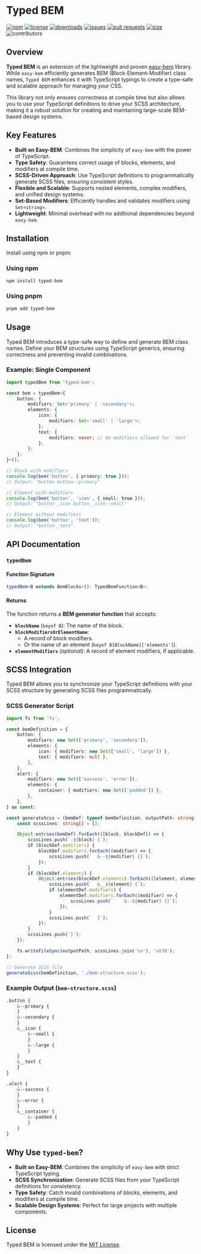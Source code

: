 # Typed BEM

[![npm](https://img.shields.io/npm/v/typed-bem)](https://www.npmjs.com/package/typed-bem)
[![license](https://img.shields.io/npm/l/typed-bem)](https://github.com/deleonio/typed-bem-class-generator/blob/main/LICENSE)
[![downloads](https://img.shields.io/npm/dt/typed-bem)](https://www.npmjs.com/package/typed-bem)
[![issues](https://img.shields.io/github/issues/deleonio/typed-bem-class-generator)](https://github.com/deleonio/typed-bem-class-generator/issues)
[![pull requests](https://img.shields.io/github/issues-pr/deleonio/typed-bem-class-generator)](https://github.com/deleonio/typed-bem-class-generator/pulls)
[![size](https://img.shields.io/bundlephobia/min/typed-bem)](https://bundlephobia.com/result?p=typed-bem)
![contributors](https://img.shields.io/github/contributors/deleonio/typed-bem-class-generator)

## Overview

**Typed BEM** is an extension of the lightweight and proven [easy-bem](https://www.npmjs.com/package/easy-bem) library. While `easy-bem` efficiently generates BEM (Block-Element-Modifier) class names, `Typed BEM` enhances it with TypeScript typings to create a type-safe and scalable approach for managing your CSS.

This library not only ensures correctness at compile time but also allows you to use your TypeScript definitions to drive your SCSS architecture, making it a robust solution for creating and maintaining large-scale BEM-based design systems.

## Key Features

- **Built on Easy-BEM**: Combines the simplicity of `easy-bem` with the power of TypeScript.
- **Type Safety**: Guarantees correct usage of blocks, elements, and modifiers at compile time.
- **SCSS-Driven Approach**: Use TypeScript definitions to programmatically generate SCSS files, ensuring consistent styles.
- **Flexible and Scalable**: Supports nested elements, complex modifiers, and unified design systems.
- **Set-Based Modifiers**: Efficiently handles and validates modifiers using `Set<string>`.
- **Lightweight**: Minimal overhead with no additional dependencies beyond `easy-bem`.

## Installation

Install using npm or pnpm:

### Using npm

```bash
npm install typed-bem
```

### Using pnpm

```bash
pnpm add typed-bem
```

## Usage

Typed BEM introduces a type-safe way to define and generate BEM class names. Define your BEM structures using TypeScript generics, ensuring correctness and preventing invalid combinations.

### Example: Single Component

```typescript
import typedBem from 'typed-bem';

const bem = typedBem<{
	button: {
		modifiers: Set<'primary' | 'secondary'>;
		elements: {
			icon: {
				modifiers: Set<'small' | 'large'>;
			};
			text: {
				modifiers: never; // No modifiers allowed for `text`
			};
		};
	};
}>();

// Block with modifiers
console.log(bem('button', { primary: true }));
// Output: "button button--primary"

// Element with modifiers
console.log(bem('button', 'icon', { small: true }));
// Output: "button__icon button__icon--small"

// Element without modifiers
console.log(bem('button', 'text'));
// Output: "button__text"
```

## API Documentation

### `typedBem`

#### Function Signature

```typescript
typedBem<B extends BemBlocks>(): TypedBemFunction<B>;
```

#### Returns

The function returns a **BEM generator function** that accepts:

- **`blockName`** (`keyof B`): The name of the block.
- **`blockModifiersOrElementName`**:
  - A record of block modifiers.
  - Or the name of an element (`keyof B[BlockName]['elements']`).
- **`elementModifiers`** _(optional)_: A record of element modifiers, if applicable.

## SCSS Integration

Typed BEM allows you to synchronize your TypeScript definitions with your SCSS structure by generating SCSS files programmatically.

### SCSS Generator Script

```typescript
import fs from 'fs';

const bemDefinition = {
	button: {
		modifiers: new Set(['primary', 'secondary']),
		elements: {
			icon: { modifiers: new Set(['small', 'large']) },
			text: { modifiers: null },
		},
	},
	alert: {
		modifiers: new Set(['success', 'error']),
		elements: {
			container: { modifiers: new Set(['padded']) },
		},
	},
} as const;

const generateScss = (bemDef: typeof bemDefinition, outputPath: string) => {
	const scssLines: string[] = [];

	Object.entries(bemDef).forEach(([block, blockDef]) => {
		scssLines.push(`.${block} {`);
		if (blockDef.modifiers) {
			blockDef.modifiers.forEach((modifier) => {
				scssLines.push(`  &--${modifier} {}`);
			});
		}
		if (blockDef.elements) {
			Object.entries(blockDef.elements).forEach(([element, elementDef]) => {
				scssLines.push(`  &__${element} {`);
				if (elementDef.modifiers) {
					elementDef.modifiers.forEach((modifier) => {
						scssLines.push(`    &--${modifier} {}`);
					});
				}
				scssLines.push(`  }`);
			});
		}
		scssLines.push(`}`);
	});

	fs.writeFileSync(outputPath, scssLines.join('\n'), 'utf8');
};

// Generate SCSS file
generateScss(bemDefinition, './bem-structure.scss');
```

### Example Output (`bem-structure.scss`)

```scss
.button {
	&--primary {
	}
	&--secondary {
	}
	&__icon {
		&--small {
		}
		&--large {
		}
	}
	&__text {
	}
}

.alert {
	&--success {
	}
	&--error {
	}
	&__container {
		&--padded {
		}
	}
}
```

## Why Use `typed-bem`?

- **Built on Easy-BEM**: Combines the simplicity of `easy-bem` with strict TypeScript typing.
- **SCSS Synchronization**: Generate SCSS files from your TypeScript definitions for consistency.
- **Type Safety**: Catch invalid combinations of blocks, elements, and modifiers at compile time.
- **Scalable Design Systems**: Perfect for large projects with multiple components.

## License

Typed BEM is licensed under the [MIT License](https://github.com/deleonio/typed-bem-class-generator/blob/main/LICENSE).
